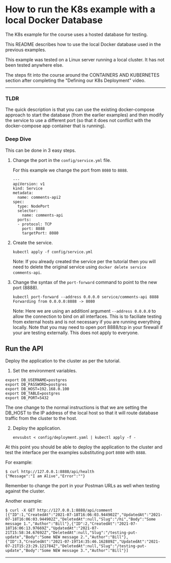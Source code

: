 # How to run the K8s example with a local Docker Database

The K8s example for the course uses a hosted database for testing.

This README describes how to use the local Docker database used in the previous examples.

This example was tested on a Linux server running a local cluster. It has not been tested anywhere else. 

The steps fit into the course around the CONTAINERS AND KUBERNETES section after completing the "Defining our K8s Deployment" video.

---

### TLDR

The quick description is that you can use the existing docker-compose approach to start the database (from the earlier examples) and then modify the service to use a different port (so that it does not conflict with the docker-compose app container that is running).

### Deep Dive

This can be done in 3 easy steps.

1. Change the port in the `config/service.yml` file. 

    For this example we change the port from `8080` to `8888`.

    ```
    ---
    apiVersion: v1
    kind: Service
    metadata:
      name: comments-api2
    spec:
      type: NodePort
      selector:
        name: comments-api
      ports:
      - protocol: TCP
        port: 8888
        targetPort: 8080
    ```

2. Create the service.

    ```
    kubectl apply -f config/service.yml
    ```

    Note: If you already created the service per the tutorial then you will need to delete the original service using `docker delete service comments-api`.

3. Change the syntax of the `port-forward` command to point to the new port (8888).

    ```
    kubectl port-forward --address 0.0.0.0 service/comments-api 8888
    Forwarding from 0.0.0.0:8888 -> 8080
    ```

    Note: Here we are using an additionl argument `--address 0.0.0.0` to allow the connection to bind on all interfaces. This is to faciliate testing from external hosts and is not necessary if you are running everything locally. Note that you may need to open port 8888/tcp in your firewall if your are testing externally. This does not apply to everyone.

## Run the API


Deploy the application to the cluster as per the tutorial.

1. Set the environment variables.

```
export DB_USERNAME=postgres
export DB_PASSWORD=postgres
export DB_HOST=192.168.0.100
export DB_TABLE=postgres
export DB_PORT=5432
```

The one change to the normal instructions is that we are setting the DB_HOST to the IP address of the local host so that it will route database traffic from the cluster to the host.

2. Deploy the application.

    ```
    envsubst < config/deployment.yaml | kubectl apply -f -
    ```
 

At this point you should be able to deploy the application to the cluster and test the interface per the examples substituting port `8080` with `8888`.

For example:

```
$ curl http://127.0.0.1:8888/api/health
{"Message":"I am Alive","Error":""}
```

Remember to change the port in your Postman URLs as well when testing against the cluster.

Another example:

```
$ curl -X GET http://127.0.0.1:8888/api/comment
[{"ID":1,"CreatedAt":"2021-07-18T16:06:03.944902Z","UpdatedAt":"2021-07-18T16:06:03.944902Z","DeletedAt":null,"Slug":"/hi","Body":"Some message 1.","Author":"Bill"},{"ID":2,"CreatedAt":"2021-07-18T16:06:13.97669Z","UpdatedAt":"2021-07-21T15:58:34.67692Z","DeletedAt":null,"Slug":"/testing-put-update","Body":"Some NEW message 2.","Author":"Bill"},{"ID":3,"CreatedAt":"2021-07-19T14:35:46.162889Z","UpdatedAt":"2021-07-21T15:23:29.121784Z","DeletedAt":null,"Slug":"/testing-put-update","Body":"Some NEW message 3.","Author":"Bill"}]
```

---
